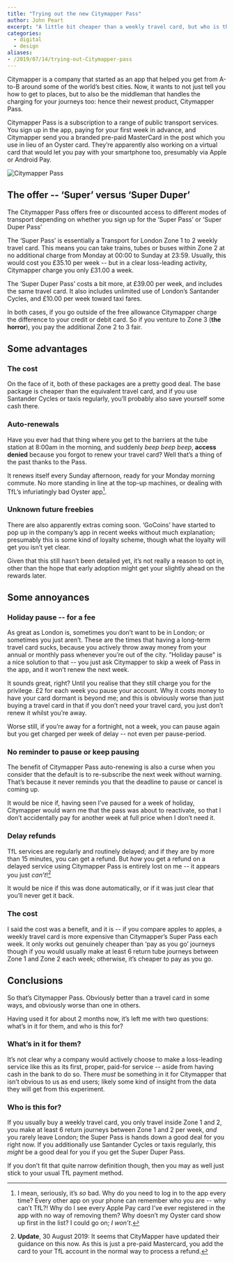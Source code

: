 ```yaml
---
title: "Trying out the new Citymapper Pass"
author: John Peart
excerpt: "A little bit cheaper than a weekly travel card, but who is this for?"
categories:
  - digital
  - design
aliases: 
- /2019/07/14/trying-out-Citymapper-pass
---
```


Citymapper is a company that started as an app that helped you get from A-to-B around some of the world’s best cities. Now, it wants to not just tell you how to get to places, but to also be the middleman that handles the charging for your journeys too: hence their newest product, Citymapper Pass.

Citymapper Pass is a subscription to a range of public transport services. You sign up in the app, paying for your first week in advance, and Citymapper send you a branded pre-paid MasterCard in the post which you use in lieu of an Oyster card. They’re apparently also working on a virtual card that would let you pay with your smartphone too, presumably via Apple or Android Pay.

![Citymapper Pass](/assets/images/posts/2019/07/14/trying-out-citymapper-pass/citymapperpass2.jpg)

## The offer -- ‘Super’ versus ‘Super Duper’

The Citymapper Pass offers free or discounted access to different modes of transport depending on whether you sign up for the ‘Super Pass’ or ‘Super Duper Pass’

The ‘Super Pass’ is essentially a Transport for London Zone 1 to 2 weekly travel card. This means you can take trains, tubes or buses within Zone 2 at no additional charge from Monday at 00:00 to Sunday at 23:59. Usually, this would cost you £35.10 per week -- but in a clear loss-leading activity, Citymapper charge you only £31.00 a week.

The ‘Super Duper Pass’ costs a bit more, at £39.00 per week, and includes the same travel card. It also includes unlimited use of London’s Santander Cycles, and £10.00 per week toward taxi fares.

In both cases, if you go outside of the free allowance Citymapper charge the difference to your credit or debit card. So if you venture to Zone 3 (**the horror**), you pay the additional Zone 2 to 3 fair.

## Some advantages

### The cost

On the face of it, both of these packages are a pretty good deal. The base package is cheaper than the equivalent travel card, and if you use Santander Cycles or taxis regularly, you’ll probably also save yourself some cash there.

### Auto-renewals

Have you ever had that thing where you get to the barriers at the tube station at 8:00am in the morning, and suddenly *beep beep beep*, **access denied** because you forgot to renew your travel card? Well that’s a thing of the past thanks to the Pass.

It renews itself every Sunday afternoon, ready for your Monday morning commute. No more standing in line at the top-up machines, or dealing with TfL’s infuriatingly bad Oyster app[^1].

[^1]: I mean, seriously, it’s *so* bad. Why do you need to log in to the app every time? Every other app on your phone can remember who you are -- why can’t TfL?! Why do I see every Apple Pay card I’ve ever registered in the app with no way of removing them? Why doesn’t my Oyster card show up first in the list? I could go on; *I won’t*.

### Unknown future freebies

There are also apparently extras coming soon. ‘GoCoins’ have started to pop up in the company’s app in recent weeks without much explanation; presumably this is some kind of loyalty scheme, though what the loyalty will get you isn’t yet clear.

Given that this still hasn’t been detailed yet, it’s not really a reason to opt in, other than the hope that early adoption might get your slightly ahead on the rewards later.

## Some annoyances

### Holiday pause -- for a fee

As great as London is, sometimes you don’t want to be in London; or sometimes you just aren’t. These are the times that having a long-term travel card sucks, because you actively throw away money from your annual or monthly pass whenever you’re out of the city. "Holiday pause" is a nice solution to that -- you just ask Citymapper to skip a week of Pass in the app, and it won’t renew the next week.

It sounds great, right? Until you realise that they still charge you for the privilege. £2 for each week you pause your account. Why it costs money to have your card dormant is beyond me; and this is obviously worse than just buying a travel card in that if you don’t need your travel card, you just don’t renew it whilst you’re away.

Worse still, if you’re away for a fortnight, not a week, you can pause again but you get charged per week of delay -- not even per pause-period.

### No reminder to pause or keep pausing

The benefit of Citymapper Pass auto-renewing is also a curse when you consider that the default is to re-subscribe the next week without warning. That’s because it never reminds you that the deadline to pause or cancel is coming up.

It would be nice if, having seen I’ve paused for a week of holiday, Citymapper would warn me that the pass was about to reactivate, so that I don’t accidentally pay for another week at full price when I don’t need it.

### Delay refunds

TfL services are regularly and routinely delayed; and if they are by more than 15 minutes, you can get a refund. But *how* you get a refund on a delayed service using Citymapper Pass is entirely lost on me -- it appears you just *can’t*![^2]

[^2]: **Update**, 30 August 2019: It seems that CityMapper have updated their guidance on this now. As this is just a pre-paid Mastercard, you add the card to your TfL account in the normal way to process a refund.

It would be nice if this was done automatically, or if it was just clear that you’ll never get it back.

### The cost

I said the cost was a benefit, and it is -- if you compare apples to apples, a weekly travel card is more expensive than Citymapper’s Super Pass each week. It only works out genuinely cheaper than ‘pay as you go’ journeys though if you would usually make at least 6 return tube journeys between Zone 1 and Zone 2 each week; otherwise, it’s cheaper to pay as you go.

## Conclusions

So that’s Citymapper Pass. Obviously better than a travel card in some ways, and obviously worse than one in others.

Having used it for about 2 months now, it’s left me with two questions: what’s in it for them, and who is this for?

### What’s in it for them?

It’s not clear why a company would actively choose to make a loss-leading service like this as its first, proper, paid-for service -- aside from having cash in the bank to do so. There *must* be something in it for Citymapper that isn’t obvious to us as end users; likely some kind of insight from the data they will get from this experiment.

### Who is this for?

If you usually buy a weekly travel card, you only travel inside Zone 1 and 2, you make at least 6 return journeys between Zone 1 and 2 per week, *and* you rarely leave London; the Super Pass is hands down a good deal for you right now. If you additionally use Santander Cycles or taxis regularly, this *might* be a good deal for you if you get the Super Duper Pass.

If you don’t fit that quite narrow definition though, then you may as well just stick to your usual TfL payment method.
